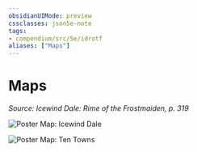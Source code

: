 ```yaml
---
obsidianUIMode: preview
cssclasses: json5e-note
tags:
- compendium/src/5e/idrotf
aliases: ["Maps"]
---
```

# Maps
*Source: Icewind Dale: Rime of the Frostmaiden, p. 319* 

![Poster Map: Icewind Dale](https://raw.githubusercontent.com/5etools-mirror-3/5etools-img/main/adventure/IDRotF/263-icewind-dale.webp#center)

![Poster Map: Ten Towns](https://raw.githubusercontent.com/5etools-mirror-3/5etools-img/main/adventure/IDRotF/264-ten-towns.webp#center)